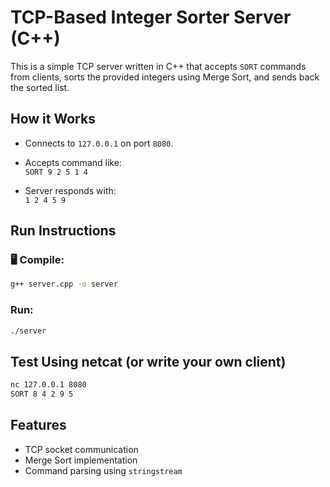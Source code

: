 
# TCP-Based Integer Sorter Server (C++)

This is a simple TCP server written in C++ that accepts `SORT` commands from clients, sorts the provided integers using Merge Sort, and sends back the sorted list.

##  How it Works

- Connects to `127.0.0.1` on port `8080`.
- Accepts command like:  
  `SORT 9 2 5 1 4`

- Server responds with:  
  `1 2 4 5 9`

##  Run Instructions

### 🖥️ Compile:
```bash
g++ server.cpp -o server
```

###  Run:
```bash
./server
```

##  Test Using netcat (or write your own client)
```bash
nc 127.0.0.1 8080
SORT 8 4 2 9 5
```

##  Features

- TCP socket communication
- Merge Sort implementation
- Command parsing using `stringstream`
